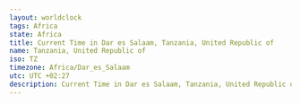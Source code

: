 ```yaml
---
layout: worldclock
tags: Africa
state: Africa
title: Current Time in Dar es Salaam, Tanzania, United Republic of
name: Tanzania, United Republic of
iso: TZ
timezone: Africa/Dar_es_Salaam
utc: UTC +02:27
description: Current Time in Dar es Salaam, Tanzania, United Republic of [Live], Africa. Live update now time in Dar es Salaam, timezone Africa/Dar_es_Salaam, UTC +02:27, Country ISO code & Current Local Time.
---
```


